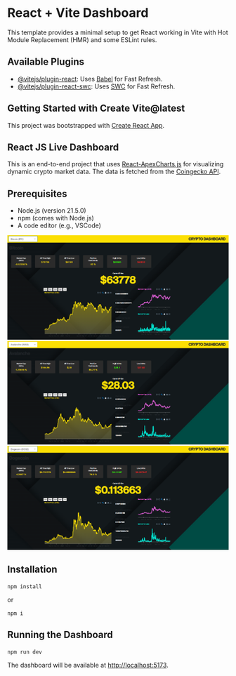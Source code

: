 <!-- # React + Vite

This template provides a minimal setup to get React working in Vite with HMR and some ESLint rules.

Currently, two official plugins are available:

- [@vitejs/plugin-react](https://github.com/vitejs/vite-plugin-react/blob/main/packages/plugin-react/README.md) uses [Babel](https://babeljs.io/) for Fast Refresh
- [@vitejs/plugin-react-swc](https://github.com/vitejs/vite-plugin-react-swc) uses [SWC](https://swc.rs/) for Fast Refresh

# Getting Started with Create Vite@latest
This project was bootstrapped with [Create React App](https://github.com/facebook/create-react-app).

# React JS Live Dashboard
It is an End to End Project. Uses [React-ApexCharts.js](https://apexcharts.com/react-chart-demos/) for visualizing data. Data used in this project is dynamic crypto market data. It is being fetched from [coingeko API](https://www.coingecko.com/en/api/documentation).


# Setting up for dashboard
Before you begin, ensure you have the following installed:

Node.js (version 21.5.0)
npm (comes with Node.js)
A code editor (e.g., VSCode)


# Install dependencies:

npm install or npm i


# Running the Dashboard

npm run dev

The dashboard will be available at http://localhost:5173/ -->


<!DOCTYPE html>
<html lang="en">
<head>
  <meta charset="UTF-8">
  <meta name="viewport" content="width=device-width, initial-scale=1.0">
  <title>React + Vite Dashboard</title>
  <link rel="stylesheet" href="styles.css">
</head>
<body>
  <div class="container">
    <h1>React + Vite Dashboard</h1>
    <p>This template provides a minimal setup to get React working in Vite with Hot Module Replacement (HMR) and some ESLint rules.</p>
    <h2>Available Plugins</h2>
    <ul>
      <li><a href="https://github.com/vitejs/vite-plugin-react/blob/main/packages/plugin-react/README.md">@vitejs/plugin-react</a>: Uses <a href="https://babeljs.io/">Babel</a> for Fast Refresh.</li>
      <li><a href="https://github.com/vitejs/vite-plugin-react-swc">@vitejs/plugin-react-swc</a>: Uses <a href="https://swc.rs/">SWC</a> for Fast Refresh.</li>
    </ul>
    <h2>Getting Started with Create Vite@latest</h2>
    <p>This project was bootstrapped with <a href="https://github.com/facebook/create-react-app">Create React App</a>.</p>
    <h2>React JS Live Dashboard</h2>
    <p>This is an end-to-end project that uses <a href="https://apexcharts.com/react-chart-demos/">React-ApexCharts.js</a> for visualizing dynamic crypto market data. The data is fetched from the <a href="https://www.coingecko.com/en/api/documentation">Coingecko API</a>.</p>
    <h2>Prerequisites</h2>
    <ul>
      <li>Node.js (version 21.5.0)</li>
      <li>npm (comes with Node.js)</li>
      <li>A code editor (e.g., VSCode)</li>
    </ul>
    <div class="image-gallery">
      <img src="/src/assets/p3.png" alt="Image 1">
      <img src="/src/assets/p2.png" alt="Image 2">
      <img src="/src/assets/p1.png" alt="Image 3">
    </div>
    <h2>Installation</h2>
    <pre><code>npm install</code></pre>
    <p>or</p>
    <pre><code>npm i</code></pre>
    <h2>Running the Dashboard</h2>
    <pre><code>npm run dev</code></pre>
    <p>The dashboard will be available at <a href="http://localhost:5173">http://localhost:5173</a>.</p>
  </div>
</body>
</html>
